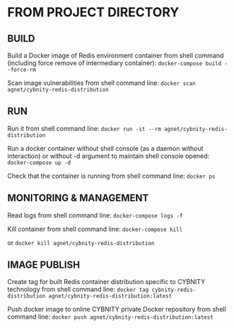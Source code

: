 # FROM PROJECT DIRECTORY

## BUILD
Build a Docker image of Redis environment container from shell command (including force remove of intermediary container):
`docker-compose build --force-rm`

Scan image vulnerabilities from shell command line:
`docker scan agnet/cybnity-redis-distribution`

## RUN
Run it from shell command line:
`docker run -it --rm agnet/cybnity-redis-distribution`

Run a docker container without shell console (as a daemon without interaction) or without -d argument to maintain shell console opened:
`docker-compose up -d`

Check that the container is running from shell command line:
`docker ps`

## MONITORING & MANAGEMENT
Read logs from shell command line:
`docker-compose logs -f`

Kill container from shell command line:
`docker-compose kill`

or
`docker kill agnet/cybnity-redis-distribution`

## IMAGE PUBLISH
Create tag for built Redis container distribution specific to CYBNITY technology from shell command line:
`docker tag cybnity-redis-distribution agnet/cybnity-redis-distribution:latest`

Push docker image to online CYBNITY private Docker repository from shell command line:
`docker push agnet/cybnity-redis-distribution:latest`
